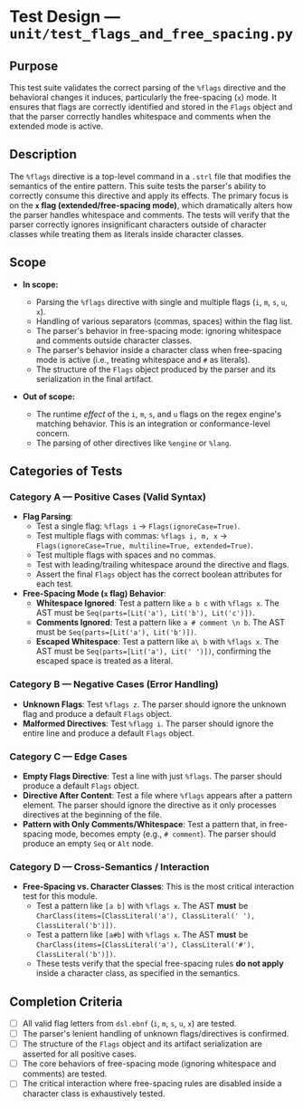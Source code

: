 # Test Design — `unit/test_flags_and_free_spacing.py`

## Purpose

This test suite validates the correct parsing of the `%flags` directive and the behavioral changes it induces, particularly the free-spacing (`x`) mode. It ensures that flags are correctly identified and stored in the `Flags` object and that the parser correctly handles whitespace and comments when the extended mode is active.

## Description

The `%flags` directive is a top-level command in a `.strl` file that modifies the semantics of the entire pattern. This suite tests the parser's ability to correctly consume this directive and apply its effects. The primary focus is on the **`x` flag (extended/free-spacing mode)**, which dramatically alters how the parser handles whitespace and comments. The tests will verify that the parser correctly ignores insignificant characters outside of character classes while treating them as literals inside character classes.

## Scope

-   **In scope:**

    -   Parsing the `%flags` directive with single and multiple flags (`i`, `m`, `s`, `u`, `x`).
    -   Handling of various separators (commas, spaces) within the flag list.
    -   The parser's behavior in free-spacing mode: ignoring whitespace and comments outside character classes.
    -   The parser's behavior inside a character class when free-spacing mode is active (i.e., treating whitespace and `#` as literals).
    -   The structure of the `Flags` object produced by the parser and its serialization in the final artifact.

-   **Out of scope:**
    -   The runtime _effect_ of the `i`, `m`, `s`, and `u` flags on the regex engine's matching behavior. This is an integration or conformance-level concern.
    -   The parsing of other directives like `%engine` or `%lang`.

## Categories of Tests

### Category A — Positive Cases (Valid Syntax)

-   **Flag Parsing**:
    -   Test a single flag: `%flags i` → `Flags(ignoreCase=True)`.
    -   Test multiple flags with commas: `%flags i, m, x` → `Flags(ignoreCase=True, multiline=True, extended=True)`.
    -   Test multiple flags with spaces and no commas.
    -   Test with leading/trailing whitespace around the directive and flags.
    -   Assert the final `Flags` object has the correct boolean attributes for each test.
-   **Free-Spacing Mode (`x` flag) Behavior**:
    -   **Whitespace Ignored**: Test a pattern like `a b c` with `%flags x`. The AST must be `Seq(parts=[Lit('a'), Lit('b'), Lit('c')])`.
    -   **Comments Ignored**: Test a pattern like `a # comment \n b`. The AST must be `Seq(parts=[Lit('a'), Lit('b')])`.
    -   **Escaped Whitespace**: Test a pattern like `a\ b` with `%flags x`. The AST must be `Seq(parts=[Lit('a'), Lit(' ')])`, confirming the escaped space is treated as a literal.

### Category B — Negative Cases (Error Handling)

-   **Unknown Flags**: Test `%flags z`. The parser should ignore the unknown flag and produce a default `Flags` object.
-   **Malformed Directives**: Test `%flagg i`. The parser should ignore the entire line and produce a default `Flags` object.

### Category C — Edge Cases

-   **Empty Flags Directive**: Test a line with just `%flags`. The parser should produce a default `Flags` object.
-   **Directive After Content**: Test a file where `%flags` appears after a pattern element. The parser should ignore the directive as it only processes directives at the beginning of the file.
-   **Pattern with Only Comments/Whitespace**: Test a pattern that, in free-spacing mode, becomes empty (e.g., `# comment`). The parser should produce an empty `Seq` or `Alt` node.

### Category D — Cross-Semantics / Interaction

-   **Free-Spacing vs. Character Classes**: This is the most critical interaction test for this module.
    -   Test a pattern like `[a b]` with `%flags x`. The AST **must** be `CharClass(items=[ClassLiteral('a'), ClassLiteral(' '), ClassLiteral('b')])`.
    -   Test a pattern like `[a#b]` with `%flags x`. The AST **must** be `CharClass(items=[ClassLiteral('a'), ClassLiteral('#'), ClassLiteral('b')])`.
    -   These tests verify that the special free-spacing rules **do not apply** inside a character class, as specified in the semantics.

## Completion Criteria

-   [ ] All valid flag letters from `dsl.ebnf` (`i`, `m`, `s`, `u`, `x`) are tested.
-   [ ] The parser's lenient handling of unknown flags/directives is confirmed.
-   [ ] The structure of the `Flags` object and its artifact serialization are asserted for all positive cases.
-   [ ] The core behaviors of free-spacing mode (ignoring whitespace and comments) are tested.
-   [ ] The critical interaction where free-spacing rules are disabled inside a character class is exhaustively tested.
